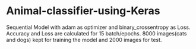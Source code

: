 # Animal-classifier-using-Keras

Sequential Model with adam as optimizer and binary_crossentropy as Loss.
Accuracy and Loss are calculated for 15 batch/epochs.
8000 images(cats and dogs) kept for training the model and 2000 images for test.

